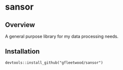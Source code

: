 # sansor

## Overview

A general purpose library for my data processing needs.

## Installation

`devtools::install_github("gfleetwood/sansor")`
